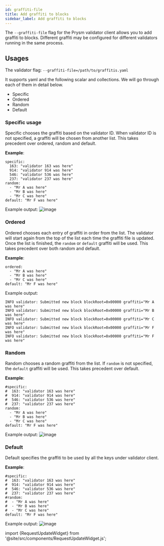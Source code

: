 ```yaml
---
id: graffiti-file
title: Add graffiti to blocks
sidebar_label: Add graffiti to blocks
---
```


The `--graffiti-file` flag for the Prysm validator client allows you to add graffiti to blocks. Different graffiti may be configured for different validators running in the same process.

## Usages

The validator flag: `--graffiti-file=/path/to/graffitis.yaml`

It supports yaml and the following scalar and collections. We will go through each of them in detail below.
 * Specific
 * Ordered
 * Random
 * Default

### Specific usage
Specific chooses the graffiti based on the validator ID. When validator ID is not specified, a graffiti will be chosen from another list. This takes precedent over ordered, random and default.

**Example**:
```yaml=
specific:
  163: "validator 163 was here"
  914: "validator 914 was here"
  546: "validator 536 was here"
  237: "validator 237 was here"
random:
  - "Mr A was here"
  - "Mr B was here"
  - "Mr C was here"
default: "Mr F was here"
```
Example output:
![image](/img/graffiti-specific.png)

### Ordered
Ordered chooses each entry of graffiti in order from the list. The validator will start again from the top of the list each time the graffiti file is updated. Once the list is finished, the `random` or `default` graffiti will be used. This takes precedent over both random and default.

**Example**:
```yaml=
ordered:
  - "Mr A was here"
  - "Mr B was here"
  - "Mr C was here"
default: "Mr F was here"
```

Example output:
```
INFO validator: Submitted new block blockRoot=0x00000 graffiti="Mr A was here"
INFO validator: Submitted new block blockRoot=0x00000 graffiti="Mr B was here"
INFO validator: Submitted new block blockRoot=0x00000 graffiti="Mr C was here"
INFO validator: Submitted new block blockRoot=0x00000 graffiti="Mr F was here"
INFO validator: Submitted new block blockRoot=0x00000 graffiti="Mr F was here"
```

### Random
Random chooses a random graffiti from the list. If `random` is not specified, the `default` graffiti will be used.
This takes precedent over default.

**Example**:
```yaml=
#specific:
#  163: "validator 163 was here"
#  914: "validator 914 was here"
#  546: "validator 536 was here"
#  237: "validator 237 was here"
random:
  - "Mr A was here"
  - "Mr B was here"
  - "Mr C was here"
default: "Mr F was here"
```
Example output:
![image](/img/graffiti-random.png)


### Default
Default specifies the graffiti to be used by all the keys under validator client.

**Example**:
```yaml=
#specific:
#  163: "validator 163 was here"
#  914: "validator 914 was here"
#  546: "validator 536 was here"
#  237: "validator 237 was here"
#random:
#  - "Mr A was here"
#  - "Mr B was here"
#  - "Mr C was here"
default: "Mr F was here"
```
Example output:
![image](/img/graffiti-default.png)


import {RequestUpdateWidget} from '@site/src/components/RequestUpdateWidget.js';

<RequestUpdateWidget docTitleToUse="Add graffiti to blocks"/>